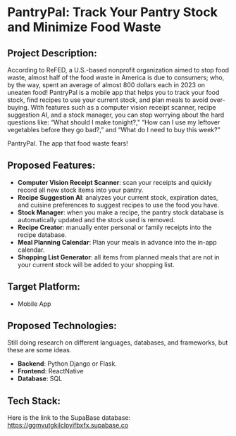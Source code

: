 # PantryPal: Track Your Pantry Stock and Minimize Food Waste

## Project Description:
According to ReFED, a U.S.-based nonprofit organization aimed to stop food waste, almost half of the food waste in America is due to consumers; who, by the way, spent an average of almost 800 dollars each in 2023 on uneaten food! PantryPal is a mobile app that helps you to track your food stock, find recipes to use your current stock, and plan meals to avoid over-buying. With features such as a computer vision receipt scanner, recipe suggestion AI, and a stock manager, you can stop worrying about the hard questions like: “What should I make tonight?," “How can I use my leftover vegetables before they go bad?,” and “What do I need to buy this week?”

PantryPal. The app that food waste fears!

## Proposed Features: 
* **Computer Vision Receipt Scanner**: scan your receipts and quickly record all new stock items into your pantry.
* **Recipe Suggestion AI**: analyzes your current stock, expiration dates, and cuisine preferences to suggest recipes to use the food you have.
* **Stock Manager**: when you make a recipe, the pantry stock database is automatically updated and the stock used is removed.
* **Recipe Creator**: manually enter personal or family receipts into the recipe database.
* **Meal Planning Calendar**: Plan your meals in advance into the in-app calendar.
* **Shopping List Generator**: all items from planned meals that are not in your current stock will be added to your shopping list.

## Target Platform: 
* Mobile App

## Proposed Technologies:
Still doing research on different languages, databases, and frameworks, but these are some ideas.
* **Backend**: Python Django or Flask.
* **Frontend**: ReactNative
* **Database**: SQL

## Tech Stack:
Here is the link to the SupaBase database: https://ggmvutgkilclpyifbxfx.supabase.co
